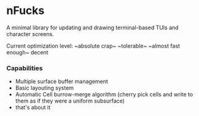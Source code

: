 # nFucks

A minimal library for updating and drawing terminal-based TUIs and character screens.

Current optimization level: ~absolute crap~ ~tolerable~ ~almost fast enough~ decent

### Capabilities
+ Multiple surface buffer management
+ Basic layouting system
+ Automatic Cell burrow-merge algorithm (cherry pick cells and write to them as if they were a uniform subsurface)
+ that's about it
